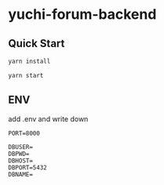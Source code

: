 # yuchi-forum-backend

## Quick Start

```bash
yarn install

yarn start
```

## ENV

add .env and write down

```
PORT=8000

DBUSER=
DBPWD=
DBHOST=
DBPORT=5432
DBNAME=
```
